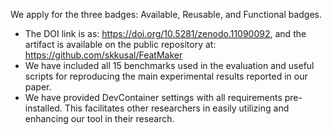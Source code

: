 We apply for the three badges: Available, Reusable, and Functional badges.
* The DOI link is as: https://doi.org/10.5281/zenodo.11090092, and the artifact is available on the public repository at: https://github.com/skkusal/FeatMaker
* We have included all 15 benchmarks used in the evaluation and useful scripts for reproducing the main experimental results reported in our paper.
* We have provided DevContainer settings with all requirements pre-installed. This facilitates other researchers in easily utilizing and enhancing our tool in their research.
